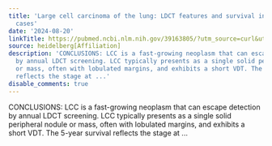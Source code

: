 ```yaml
---
title: 'Large cell carcinoma of the lung: LDCT features and survival in screen-detected
  cases'
date: '2024-08-20'
linkTitle: https://pubmed.ncbi.nlm.nih.gov/39163805/?utm_source=curl&utm_medium=rss&utm_campaign=pubmed-2&utm_content=1FakS-2QOkCT8HsMOQP1bCRQ4YzyumYOmxmF0moLsQ3dFB1E9V&fc=20220326224207&ff=20240821183036&v=2.18.0.post9+e462414
source: heidelberg[Affiliation]
description: 'CONCLUSIONS: LCC is a fast-growing neoplasm that can escape detection
  by annual LDCT screening. LCC typically presents as a single solid peripheral nodule
  or mass, often with lobulated margins, and exhibits a short VDT. The 5-year survival
  reflects the stage at ...'
disable_comments: true
---
```

CONCLUSIONS: LCC is a fast-growing neoplasm that can escape detection by annual LDCT screening. LCC typically presents as a single solid peripheral nodule or mass, often with lobulated margins, and exhibits a short VDT. The 5-year survival reflects the stage at ...